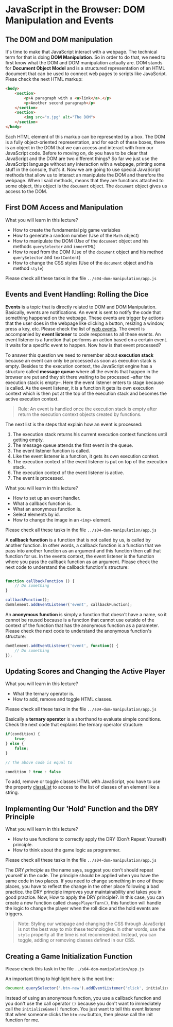 JavaScript in the Browser: DOM Manipulation and Events
======================================================

The DOM and DOM manipulation
----------------------------

It's time to make that JavaScript interact with a webpage. The technical term for that is doing **DOM Manipulation**. So in order to do that, we need to first know what the DOM and DOM manipulation actually are. DOM stands for **Document Object Model** and is a structured representation of an HTML document that can be used to connect web pages to scripts like JavaScript. Plese check the next HTML markup:

```html
<body>
    <section>
        <p>A paragraph with a <a>link</a>.</p>
        <p>Another second paragraph</p>
    </section>
    <section>
        <img src="x.jpg" alt="The DOM">
    </section>
</body>
```

Each HTML element of this markup can be represented by a box. The DOM is a fully object-oriented representation, and for each of these boxes, there is an object in the DOM that we can access and interact with from our JavaScript code. Before to moving on, do you have to be clear that JavaScript and the DOM are two different things? So far we just use the JavaScript language without any interaction with a webpage, printing some stuff in the console, that's it. Now we are going to use special JavaScript methods that allow us to interact an manipulate the DOM and therefore the webpage. When I said methods, means that they are functions attached to some object, this object is the `document` object. The `document` object gives us access to the DOM.

First DOM Access and Manipulation
---------------------------------

What you will learn in this lecture?

- How to create the fundamental pig game variables
- How to generate a random number (Use of the `Math` object)
- How to manipulate the DOM (Use of the `document` object and his methods `querySelector` and `innerHTML`)
- How to read from the DOM  (Use of the `document` object and his method `querySelector` and `textContent`)
- How to change the CSS styles  (Use of the `document` object and his method `style`)

Please check all these tasks in the file `../s04-dom-manipulation/app.js`

Events and Event Handling: Rolling the Dice
-------------------------------------------

**Events** is a topic that is directly related to DOM and DOM Manipulation. Basically, events are notifications. An event is sent to notify the code that something happened on the webpage. These events are trigger by actions that the user does in the webpage like clicking a button, resizing a window, press a key, etc. Please check the list of [web events](https://developer.mozilla.org/en-US/docs/Web/Events). The event is accompanied by **event listener** to code responses to all these events. An event listener is a function that performs an action based on a certain event. It waits for a specific event to happen. Now how is that event processed?

To answer this question we need to remember about **execution stack** because an event can only be processed as soon as execution stack is empty. Besides to the execution context, the JavaScript engine has a structure called **message queue** where all the events that happen in the browser are put and they sit there waiting to be processed –after the execution stack is empty–. Here the event listener enters to stage because is called. As the event listener, it is a function it gets its own execution context which is then put at the top of the execution stack and becomes the active execution context.

> Rule: An event is handled once the execution stack is empty after return the execution context objects created by functions.

The next list is the steps that explain how an event is processed:

1. The execution stack returns his current execution context functions until getting empty.
2. The message queue attends the first event in the queue.
3. The event listener function is called.
4. Like the event listener is a function, it gets its own execution context.
5. The execution context of the event listener is put on top of the execution stack.
6. The execution context of the event listener is active.
7. The event is processed.

What you will learn in this lecture?

- How to set up an event handler.
- What a callback function is.
- What an anonymous function is.
- Select elements by id.
- How to change the image in an `<img>` element.

Please check all these tasks in the file `../s04-dom-manipulation/app.js`


A **callback function** is a function that is not called by us, is called by another function. In other words, a callback function is a function that we pass into another function as an argument and this function then call that function for us. In the events context, the event listener is the function where you pass the callback function as an argument. Please check the next code to understand the callback function's structure:

```javascript

function callbackFunction () {
    // Do something
}

callbackFunction();
domElement.addEventListener('event', callbackFunction);

```

An **anonymous function** is simply a function that doesn't have a name, so it cannot be reused because is a function that cannot use outside of the context of the function that has the anonymous function as a parameter. Please check the next code to understand the anonymous function's structure:

```javascript
domElement.addEventListener('event', function() {
    // Do something
});

```

Updating Scores and Changing the Active Player
----------------------------------------------

What you will learn in this lecture?

- What the ternary operator is.
- How to add, remove and toggle HTML classes.

Please check all these tasks in the file `../s04-dom-manipulation/app.js`

Basically a **ternary operator** is a shorthand to evaluate simple conditions. Check the next code that explains the ternary operator structure:

```javascript
if(condition) {
    true;
} else {
    false;
}

// The above code is equal to

condition ? true : false
```

To add, remove or toggle classes HTML with JavaScript, you have to use the property [classList](https://developer.mozilla.org/es/docs/Web/API/Element/classList) to access to the list of classes of an element like a string.

Implementing Our 'Hold' Function and the DRY Principle
------------------------------------------------------

What you will learn in this lecture?

- How to use functions to correctly apply the DRY (Don't Repeat Yourself) principle.
- How to think about the game logic as programmer.

Please check all these tasks in the file `../s04-dom-manipulation/app.js`
 
The *DRY principle* as the name says, suggest you don't should repeat yourself in the code. The principle should be applied when you have the same code in two places. If you need to change something in one of these places, you have to reflect the change in the other place following a bad practice. the DRY principle improves your maintainability and takes you in good practice. Now, How to apply the DRY principle?. In this case, you can create a new function called `changePlayerTurn()`, this function will handle the logic to change the player when the roll dice and the hold events are triggers.

> Note: Styling our webpage and changing the CSS through JavaScript is not the best way to mix these technologies. In other words, use the `style` property all the time is not recommended. Instead, you can toggle, adding or removing classes defined in our CSS.

Creating a Game Initialization Function
---------------------------------------

Please check this task in the file `../s04-dom-manipulation/app.js`

An important thing to highlight here is the next line:

```javascript
document.querySelector('.btn-new').addEventListener('click', initializeGame);
```

Instead of using an anonymous function, you use a callback function and you don't use the call operator `()` because you don't want to immediately call the `initializeGame()` function. You just want to tell this event listener that when someone clicks the `btn-new` button, then please call the init function for me.